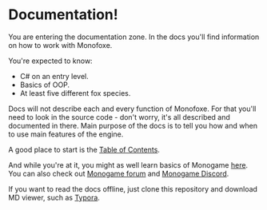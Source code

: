 # Documentation!

You are entering the documentation zone. In the docs you'll find information on how to work with Monofoxe.

You're expected to know:

- C# on an entry level.
- Basics of OOP.
- At least five different fox species.

Docs will not describe each and every function of Monofoxe. For that you'll need to look in the source code - don't worry, it's all described and documented in there. Main purpose of the docs is to tell you how and when to use main features of the engine. 

A good place to start is the [Table of Contents](Contents.md). 

And while you're at it, you might as well learn basics of Monogame [here](http://rbwhitaker.wikidot.com/monogame-getting-started-tutorials). You can also check out [Monogame forum](http://community.monogame.net/) and [Monogame Discord](https://discord.gg/ct7GQgW).

If you want to read the docs offline, just clone this repository and download MD viewer, such as [Typora](https://typora.io/).